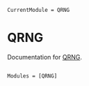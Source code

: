 ```@meta
CurrentModule = QRNG
```

# QRNG

Documentation for [QRNG](https://github.com/foldfelis/QRNG.jl).

```@index
```

```@autodocs
Modules = [QRNG]
```
